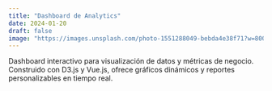 ```yaml
---
title: "Dashboard de Analytics"
date: 2024-01-20
draft: false
image: "https://images.unsplash.com/photo-1551288049-bebda4e38f71?w=800&h=600&fit=crop"
---
```


Dashboard interactivo para visualización de datos y métricas de negocio. Construido con D3.js y Vue.js, ofrece gráficos dinámicos y reportes personalizables en tiempo real.

